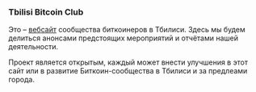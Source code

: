 ### Tbilisi Bitcoin Club

Это – [вебсайт](https://tbilisi-bitcoin-club.github.io/web/) сообщества биткоинеров в Тбилиси. Здесь мы будем делиться анонсами предстоящих мероприятий и отчётами нашей деятельности. 

Проект является открытым, каждый может внести улучшения в этот сайт или в развитие Биткоин-сообщества в Тбилиси и за предлеами города.
